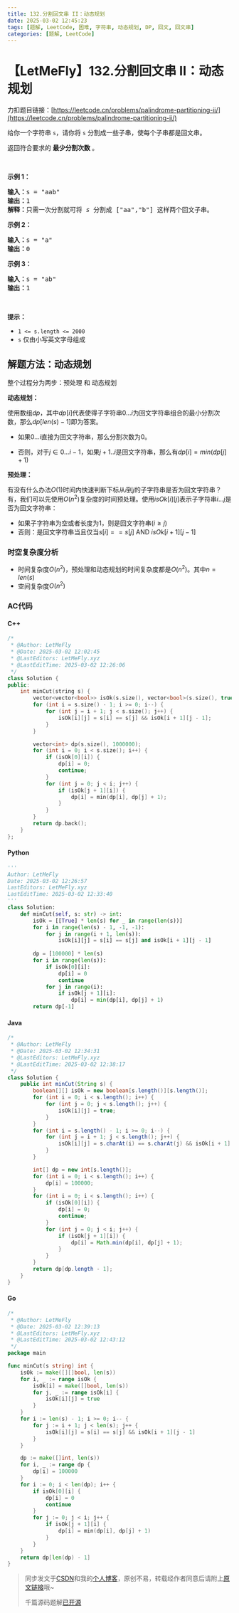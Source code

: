 ```yaml
---
title: 132.分割回文串 II：动态规划
date: 2025-03-02 12:45:23
tags: [题解, LeetCode, 困难, 字符串, 动态规划, DP, 回文, 回文串]
categories: [题解, LeetCode]
---
```


# 【LetMeFly】132.分割回文串 II：动态规划

力扣题目链接：[https://leetcode.cn/problems/palindrome-partitioning-ii/](https://leetcode.cn/problems/palindrome-partitioning-ii/)

<p>给你一个字符串 <code>s</code>，请你将 <code>s</code> 分割成一些子串，使每个子串都是<span data-keyword="palindrome-string">回文串</span>。</p>

<p>返回符合要求的 <strong>最少分割次数</strong> 。</p>

<div class="original__bRMd">
<div>
<p>&nbsp;</p>

<p><strong>示例 1：</strong></p>

<pre>
<strong>输入：</strong>s = "aab"
<strong>输出：</strong>1
<strong>解释：</strong>只需一次分割就可将&nbsp;<em>s </em>分割成 ["aa","b"] 这样两个回文子串。
</pre>

<p><strong>示例 2：</strong></p>

<pre>
<strong>输入：</strong>s = "a"
<strong>输出：</strong>0
</pre>

<p><strong>示例 3：</strong></p>

<pre>
<strong>输入：</strong>s = "ab"
<strong>输出：</strong>1
</pre>

<p>&nbsp;</p>

<p><strong>提示：</strong></p>

<ul>
	<li><code>1 &lt;= s.length &lt;= 2000</code></li>
	<li><code>s</code> 仅由小写英文字母组成</li>
</ul>
</div>
</div>


    
## 解题方法：动态规划

整个过程分为两步：预处理 和 动态规划

**动态规划：**

使用数组$dp$，其中$dp[i]$代表使得子字符串$0...i$为回文字符串组合的最小分割次数，那么$dp[len(s) - 1]$即为答案。

+ 如果$0...i$直接为回文字符串，那么分割次数为0。

+ 否则，对于$j\in 0...i-1$，如果$j + 1..i$是回文字符串，那么有$dp[i] = min(dp[j] + 1)$

**预处理：**

有没有什么办法$O(1)$时间内快速判断下标从$i$到$j$的子字符串是否为回文字符串？有，我们可以先使用$O(n^2)$复杂度的时间预处理。使用$isOk[i][j]$表示子字符串$i...j$是否为回文字符串：

+ 如果子字符串为空或者长度为1，则是回文字符串($i \geq j$)
+ 否则：是回文字符串当且仅当$s[i] == s[j] \text{ AND }isOk[i + 1][j - 1]$

### 时空复杂度分析

+ 时间复杂度$O(n^2)$，预处理和动态规划的时间复杂度都是$O(n^2)$。其中$n = len(s)$
+ 空间复杂度$O(n^2)$

### AC代码

#### C++

```cpp
/*
 * @Author: LetMeFly
 * @Date: 2025-03-02 12:02:45
 * @LastEditors: LetMeFly.xyz
 * @LastEditTime: 2025-03-02 12:26:06
 */
class Solution {
public:
    int minCut(string s) {
        vector<vector<bool>> isOk(s.size(), vector<bool>(s.size(), true));
        for (int i = s.size() - 1; i >= 0; i--) {
            for (int j = i + 1; j < s.size(); j++) {
                isOk[i][j] = s[i] == s[j] && isOk[i + 1][j - 1];
            }
        }

        vector<int> dp(s.size(), 1000000);
        for (int i = 0; i < s.size(); i++) {
            if (isOk[0][i]) {
                dp[i] = 0;
                continue;
            }
            for (int j = 0; j < i; j++) {
                if (isOk[j + 1][i]) {
                    dp[i] = min(dp[i], dp[j] + 1);
                }
            }
        }
        return dp.back();
    }
};
```

#### Python

```python
'''
Author: LetMeFly
Date: 2025-03-02 12:26:57
LastEditors: LetMeFly.xyz
LastEditTime: 2025-03-02 12:33:40
'''
class Solution:
    def minCut(self, s: str) -> int:
        isOk = [[True] * len(s) for _ in range(len(s))]
        for i in range(len(s) - 1, -1, -1):
            for j in range(i + 1, len(s)):
                isOk[i][j] = s[i] == s[j] and isOk[i + 1][j - 1]
        
        dp = [100000] * len(s)
        for i in range(len(s)):
            if isOk[0][i]:
                dp[i] = 0
                continue
            for j in range(i):
                if isOk[j + 1][i]:
                    dp[i] = min(dp[i], dp[j] + 1)
        return dp[-1]

```

#### Java

```java
/*
 * @Author: LetMeFly
 * @Date: 2025-03-02 12:34:31
 * @LastEditors: LetMeFly.xyz
 * @LastEditTime: 2025-03-02 12:38:17
 */
class Solution {
    public int minCut(String s) {
        boolean[][] isOk = new boolean[s.length()][s.length()];
        for (int i = 0; i < s.length(); i++) {
            for (int j = 0; j < s.length(); j++) {
                isOk[i][j] = true;
            }
        }
        for (int i = s.length() - 1; i >= 0; i--) {
            for (int j = i + 1; j < s.length(); j++) {
                isOk[i][j] = s.charAt(i) == s.charAt(j) && isOk[i + 1][j - 1];
            }
        }

        int[] dp = new int[s.length()];
        for (int i = 0; i < s.length(); i++) {
            dp[i] = 100000;
        }
        for (int i = 0; i < s.length(); i++) {
            if (isOk[0][i]) {
                dp[i] = 0;
                continue;
            }
            for (int j = 0; j < i; j++) {
                if (isOk[j + 1][i]) {
                    dp[i] = Math.min(dp[i], dp[j] + 1);
                }
            }
        }
        return dp[dp.length - 1];
    }
}
```

#### Go

```go
/*
 * @Author: LetMeFly
 * @Date: 2025-03-02 12:39:13
 * @LastEditors: LetMeFly.xyz
 * @LastEditTime: 2025-03-02 12:43:12
 */
package main

func minCut(s string) int {
    isOk := make([][]bool, len(s))
    for i, _ := range isOk {
        isOk[i] = make([]bool, len(s))
        for j, _ := range isOk[i] {
            isOk[i][j] = true
        }
    }
    for i := len(s) - 1; i >= 0; i-- {
        for j := i + 1; j < len(s); j++ {
            isOk[i][j] = s[i] == s[j] && isOk[i + 1][j - 1]
        }
    }

    dp := make([]int, len(s))
    for i, _ := range dp {
        dp[i] = 100000
    }
    for i := 0; i < len(dp); i++ {
        if isOk[0][i] {
            dp[i] = 0
            continue
        }
        for j := 0; j < i; j++ {
            if isOk[j + 1][i] {
                dp[i] = min(dp[i], dp[j] + 1)
            }
        }
    }
    return dp[len(dp) - 1]
}
```

> 同步发文于[CSDN](https://letmefly.blog.csdn.net/article/details/145961943)和我的[个人博客](https://blog.letmefly.xyz/)，原创不易，转载经作者同意后请附上[原文链接](https://blog.letmefly.xyz/2025/03/02/LeetCode%200132.%E5%88%86%E5%89%B2%E5%9B%9E%E6%96%87%E4%B8%B2II/)哦~
>
> 千篇源码题解[已开源](https://github.com/LetMeFly666/LeetCode)

